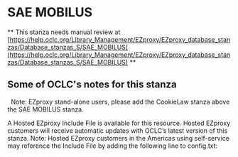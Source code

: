 # SAE MOBILUS
** This stanza needs manual review at [https://help.oclc.org/Library_Management/EZproxy/EZproxy_database_stanzas/Database_stanzas_S/SAE_MOBILUS](https://help.oclc.org/Library_Management/EZproxy/EZproxy_database_stanzas/Database_stanzas_S/SAE_MOBILUS) **

## Some of OCLC's notes for this stanza

&nbsp; Note: EZproxy stand-alone users, please add the CookieLaw stanza above the SAE MOBILUS stanza.

A Hosted EZproxy Include File is available for this resource. Hosted EZproxy customers will receive automatic updates with OCLC&rsquo;s latest version of this stanza. Note: Hosted EZproxy customers in the Americas using self-service may reference the Include File by adding the following line to config.txt:

&nbsp;
